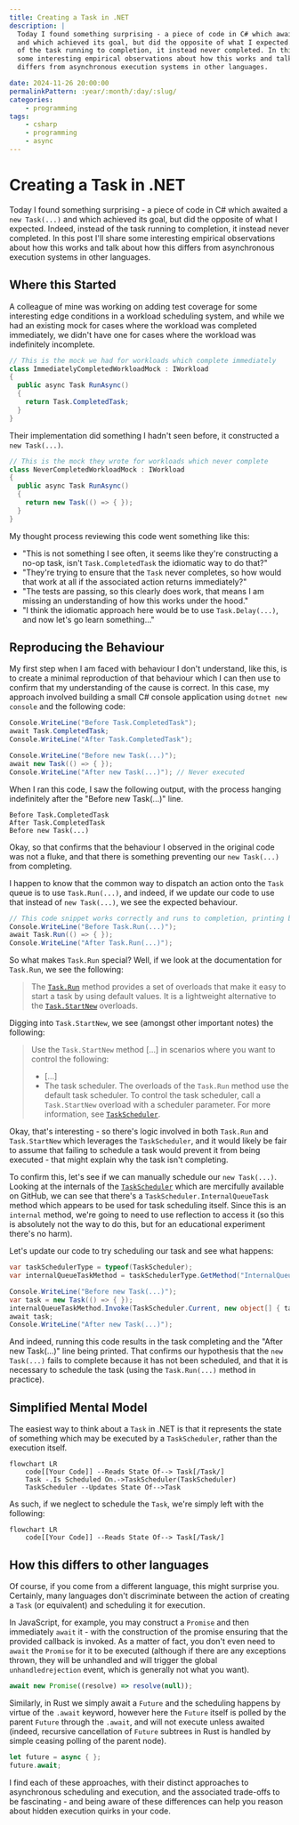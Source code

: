 ```yaml
---
title: Creating a Task in .NET
description: |
  Today I found something surprising - a piece of code in C# which awaited a `new Task(...)`
  and which achieved its goal, but did the opposite of what I expected. Indeed, instead
  of the task running to completion, it instead never completed. In this post I'll share
  some interesting empirical observations about how this works and talk about how this
  differs from asynchronous execution systems in other languages.

date: 2024-11-26 20:00:00
permalinkPattern: :year/:month/:day/:slug/
categories:
    - programming
tags:
    - csharp
    - programming
    - async
---
```


# Creating a Task in .NET
Today I found something surprising - a piece of code in C# which awaited a `new Task(...)`
and which achieved its goal, but did the opposite of what I expected. Indeed, instead
of the task running to completion, it instead never completed. In this post I'll share
some interesting empirical observations about how this works and talk about how this
differs from asynchronous execution systems in other languages.

<!-- more -->

## Where this Started
A colleague of mine was working on adding test coverage for some interesting edge conditions
in a workload scheduling system, and while we had an existing mock for cases where the workload
was completed immediately, we didn't have one for cases where the workload was indefinitely incomplete.

```csharp
// This is the mock we had for workloads which complete immediately
class ImmediatelyCompletedWorkloadMock : IWorkload
{
  public async Task RunAsync()
  {
    return Task.CompletedTask;
  }
}
```

Their implementation did something I hadn't seen before, it constructed a `new Task(...)`.

```csharp
// This is the mock they wrote for workloads which never complete
class NeverCompletedWorkloadMock : IWorkload
{
  public async Task RunAsync()
  {
    return new Task(() => { });
  }
}
```

My thought process reviewing this code went something like this:

 - "This is not something I see often, it seems like they're constructing a no-op task, isn't `Task.CompletedTask` the idiomatic way to do that?"
 - "They're trying to ensure that the `Task` never completes, so how would that work at all if the associated action returns immediately?"
 - "The tests are passing, so this clearly does work, that means I am missing an understanding of how this works under the hood."
 - "I think the idiomatic approach here would be to use `Task.Delay(...)`, and now let's go learn something..."

## Reproducing the Behaviour
My first step when I am faced with behaviour I don't understand, like this, is to create a minimal reproduction of that
behaviour which I can then use to confirm that my understanding of the cause is correct. In this case, my approach
involved building a small C# console application using `dotnet new console` and the following code:

```csharp
Console.WriteLine("Before Task.CompletedTask");
await Task.CompletedTask;
Console.WriteLine("After Task.CompletedTask");

Console.WriteLine("Before new Task(...)");
await new Task(() => { });
Console.WriteLine("After new Task(...)"); // Never executed
```

When I ran this code, I saw the following output, with the process hanging indefinitely after the "Before new Task(...)" line.

```
Before Task.CompletedTask
After Task.CompletedTask
Before new Task(...)
```

Okay, so that confirms that the behaviour I observed in the original code was not a fluke, and that there is something
preventing our `new Task(...)` from completing.

I happen to know that the common way to dispatch an action onto the `Task` queue is to use `Task.Run(...)`, and indeed, if
we update our code to use that instead of `new Task(...)`, we see the expected behaviour.

```csharp
// This code snippet works correctly and runs to completion, printing both lines
Console.WriteLine("Before Task.Run(...)");
await Task.Run(() => { });
Console.WriteLine("After Task.Run(...)");
```

So what makes `Task.Run` special? Well, if we look at the documentation for `Task.Run`, we see the following:

> The [`Task.Run`](https://learn.microsoft.com/en-us/dotnet/api/system.threading.tasks.task.run?view=net-9.0) method
> provides a set of overloads that make it easy to start a task by using default values. It is a lightweight
> alternative to the [`Task.StartNew`](https://learn.microsoft.com/en-us/dotnet/api/system.threading.tasks.taskfactory.startnew?view=net-9.0) overloads.

Digging into `Task.StartNew`, we see (amongst other important notes) the following:

> Use the `Task.StartNew` method [...] in scenarios where you want to control the following:
>
>  - [...]
>  - The task scheduler. The overloads of the `Task.Run` method use the default task scheduler. To control the task scheduler,
>    call a `Task.StartNew` overload with a scheduler parameter. For more information, see
>    [`TaskScheduler`](https://learn.microsoft.com/en-us/dotnet/api/system.threading.tasks.taskscheduler?view=net-9.0).

Okay, that's interesting - so there's logic involved in both `Task.Run` and `Task.StartNew` which leverages the
`TaskScheduler`, and it would likely be fair to assume that failing to schedule a task would prevent it from
being executed - that might explain why the task isn't completing.

To confirm this, let's see if we can manually schedule our `new Task(...)`. Looking at the internals of
the [`TaskScheduler`](https://github.com/dotnet/runtime/blob/5535e31a712343a63f5d7d796cd874e563e5ac14/src/libraries/System.Private.CoreLib/src/System/Threading/Tasks/TaskScheduler.cs)
which are mercifully available on GitHub, we can see that there's a `TaskScheduler.InternalQueueTask`
method which appears to be used for task scheduling itself. Since this is an `internal` method, we're
going to need to use reflection to access it (so this is absolutely not the way to do this, but for an
educational experiment there's no harm).

Let's update our code to try scheduling our task and see what happens:

```csharp
var taskSchedulerType = typeof(TaskScheduler);
var internalQueueTaskMethod = taskSchedulerType.GetMethod("InternalQueueTask", BindingFlags.NonPublic | BindingFlags.Instance);

Console.WriteLine("Before new Task(...)");
var task = new Task(() => { });
internalQueueTaskMethod.Invoke(TaskScheduler.Current, new object[] { task });
await task;
Console.WriteLine("After new Task(...)");
```

And indeed, running this code results in the task completing and the "After new Task(...)" line being printed. That
confirms our hypothesis that the `new Task(...)` fails to complete because it has not been scheduled, and that it
is necessary to schedule the task (using the `Task.Run(...)` method in practice).

## Simplified Mental Model
The easiest way to think about a `Task` in .NET is that it represents the state of something which may be executed
by a `TaskScheduler`, rather than the execution itself.

```mermaid A diagram showing how your code reads the state of a Task while the TaskScheduler updates the state.
flowchart LR
    code[[Your Code]] --Reads State Of--> Task[/Task/]
    Task -.Is Scheduled On.->TaskScheduler(TaskScheduler)
    TaskScheduler --Updates State Of-->Task
```

As such, if we neglect to schedule the `Task`, we're simply left with the following:

```mermaid A diagram showing how your code reads the state of a Task which has not been scheduled, with no means of updating the state.
flowchart LR
    code[[Your Code]] --Reads State Of--> Task[/Task/]
```

## How this differs to other languages
Of course, if you come from a different language, this might surprise you. Certainly, many languages don't discriminate
between the action of creating a `Task` (or equivalent) and scheduling it for execution.

In JavaScript, for example, you may construct a `Promise` and then immediately `await` it - with the construction of
the promise ensuring that the provided callback is invoked. As a matter of fact, you don't even need to `await` the
`Promise` for it to be executed (although if there are any exceptions thrown, they will be unhandled and will trigger
the global `unhandledrejection` event, which is generally not what you want).

```javascript
await new Promise((resolve) => resolve(null));
```

Similarly, in Rust we simply await a `Future` and the scheduling happens by virtue of the `.await` keyword, however here
the `Future` itself is polled by the parent `Future` through the `.await`, and will not execute unless awaited (indeed,
recursive cancellation of `Future` subtrees in Rust is handled by simple ceasing polling of the parent node).

```rust
let future = async { };
future.await;
```

I find each of these approaches, with their distinct approaches to asynchronous scheduling and execution, and the associated
trade-offs to be fascinating - and being aware of these differences can help you reason about hidden execution quirks in your
code.
